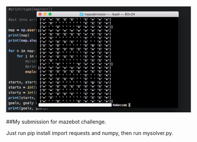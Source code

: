 ![Example Maze Solved](Example.png)

##My submission for mazebot challenge.

Just run pip install import requests and numpy, then run mysolver.py.
